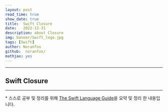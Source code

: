 ```yaml
---
layout: post
read_time: true
show_date: true
title:  Swift Closure
date:   2022-12-31
description: about Closure
img: banner/Swift_logo.jpg
tags: [Swift]
author: Noranfox
github:  noranfox/
mathjax: yes
---
```


---
## Swift Closure
---
\* 스스로 공부 및 정리를 위해 [The Swift Language Guide](https://jusung.gitbook.io/the-swift-language-guide/)을 요약 및 정리 한 내용입니다. 
